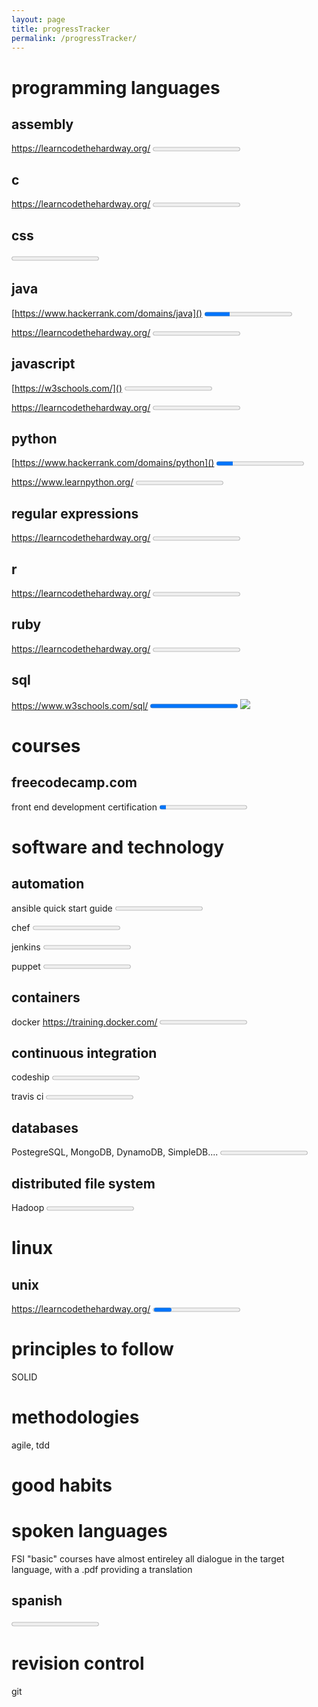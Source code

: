 ```yaml
---
layout: page
title: progressTracker
permalink: /progressTracker/
---
```

# programming languages
## assembly
https://learncodethehardway.org/
<progress value="0" max="100"></progress>

## c
https://learncodethehardway.org/
<progress value="0" max="100"></progress>

## css
<progress value="0" max="100"></progress>

## java
[https://www.hackerrank.com/domains/java]()
<progress value="2" max="7"></progress>

https://learncodethehardway.org/
<progress value="0" max="100"></progress>

## javascript
[https://w3schools.com/]()
<progress value="0" max="50"></progress>

https://learncodethehardway.org/
<progress value="0" max="100"></progress>

## python
[https://www.hackerrank.com/domains/python]()
<progress value="3" max="16"></progress>

https://www.learnpython.org/
<progress value="0" max="16"></progress>

## regular expressions
https://learncodethehardway.org/
<progress value="0" max="100"></progress>

## r
https://learncodethehardway.org/
<progress value="0" max="100"></progress>

## ruby
https://learncodethehardway.org/
<progress value="0" max="100"></progress>

## sql
https://www.w3schools.com/sql/
<progress value="4" max="4"></progress>
![](https://www.w3schools.com/images/w3cert.gif)

# courses
## freecodecamp.com
front end development certification
<progress value="1" max="13">

# software and technology
## automation
ansible quick start guide
<progress value="0" max="10"></progress>

chef
<progress value="0" max="10"></progress>

jenkins
<progress value="0" max="10"></progress>

puppet
<progress value="0" max="10"></progress>

## containers
docker
https://training.docker.com/
<progress value="0" max="100"></progress>

## continuous integration
codeship
<progress value="0" max="100"></progress>

travis ci
<progress value="0" max="100"></progress>

## databases
PostegreSQL, MongoDB, DynamoDB, SimpleDB....
<progress value="0" max="100"></progress>

## distributed file system
Hadoop
<progress value="0" max="100"></progress>

# linux
## unix
https://learncodethehardway.org/
<progress></progress>

# principles to follow
SOLID

# methodologies
agile, tdd

# good habits

# spoken languages
FSI "basic" courses have almost entireley all dialogue in the target language,
with a .pdf providing a translation

## spanish
<progress value=0 max=100></progress>

# revision control
git
